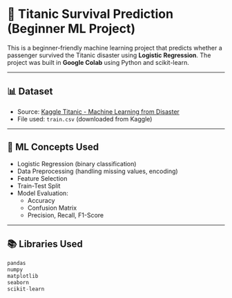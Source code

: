 # 🚢 Titanic Survival Prediction (Beginner ML Project)

This is a beginner-friendly machine learning project that predicts whether a passenger survived the Titanic disaster using **Logistic Regression**. The project was built in **Google Colab** using Python and scikit-learn.

---

## 📊 Dataset

- Source: [Kaggle Titanic - Machine Learning from Disaster](https://www.kaggle.com/competitions/titanic)
- File used: `train.csv` (downloaded from Kaggle)

---

## 🧠 ML Concepts Used

- Logistic Regression (binary classification)
- Data Preprocessing (handling missing values, encoding)
- Feature Selection
- Train-Test Split
- Model Evaluation: 
  - Accuracy
  - Confusion Matrix
  - Precision, Recall, F1-Score

---

## 📚 Libraries Used

```python
pandas
numpy
matplotlib
seaborn
scikit-learn
